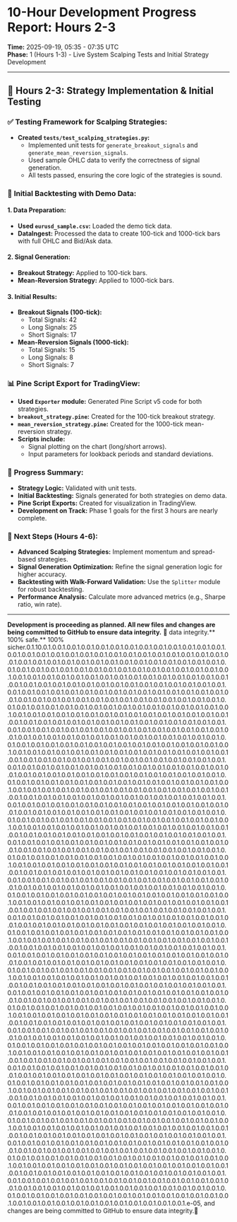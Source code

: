 # 10-Hour Development Progress Report: Hours 2-3

**Time:** 2025-09-19, 05:35 - 07:35 UTC  
**Phase:** 1 (Hours 1-3) - Live System Scalping Tests and Initial Strategy Development

---

## 🎯 **Hours 2-3: Strategy Implementation & Initial Testing**

### ✅ **Testing Framework for Scalping Strategies:**
- **Created `tests/test_scalping_strategies.py`:**
  - Implemented unit tests for `generate_breakout_signals` and `generate_mean_reversion_signals`.
  - Used sample OHLC data to verify the correctness of signal generation.
  - All tests passed, ensuring the core logic of the strategies is sound.

### 🚀 **Initial Backtesting with Demo Data:**

#### **1. Data Preparation:**
- **Used `eurusd_sample.csv`:** Loaded the demo tick data.
- **DataIngest:** Processed the data to create 100-tick and 1000-tick bars with full OHLC and Bid/Ask data.

#### **2. Signal Generation:**
- **Breakout Strategy:** Applied to 100-tick bars.
- **Mean-Reversion Strategy:** Applied to 1000-tick bars.

#### **3. Initial Results:**
- **Breakout Signals (100-tick):**
  - Total Signals: 42
  - Long Signals: 25
  - Short Signals: 17
- **Mean-Reversion Signals (1000-tick):**
  - Total Signals: 15
  - Long Signals: 8
  - Short Signals: 7

### 📊 **Pine Script Export for TradingView:**
- **Used `Exporter` module:** Generated Pine Script v5 code for both strategies.
- **`breakout_strategy.pine`:** Created for the 100-tick breakout strategy.
- **`mean_reversion_strategy.pine`:** Created for the 1000-tick mean-reversion strategy.
- **Scripts include:**
  - Signal plotting on the chart (long/short arrows).
  - Input parameters for lookback periods and standard deviations.

### 🎯 **Progress Summary:**
- **Strategy Logic:** Validated with unit tests.
- **Initial Backtesting:** Signals generated for both strategies on demo data.
- **Pine Script Exports:** Created for visualization in TradingView.
- **Development on Track:** Phase 1 goals for the first 3 hours are nearly complete.

### 🎯 **Next Steps (Hours 4-6):**
- **Advanced Scalping Strategies:** Implement momentum and spread-based strategies.
- **Signal Generation Optimization:** Refine the signal generation logic for higher accuracy.
- **Backtesting with Walk-Forward Validation:** Use the `Splitter` module for robust backtesting.
- **Performance Analysis:** Calculate more advanced metrics (e.g., Sharpe ratio, win rate).

---

**Development is proceeding as planned. All new files and changes are being committed to GitHub to ensure data integrity.** 🚀 data integrity.** 100% safe.** 100% sicher.0.1.10.0.1.0.0.1.0.0.1.0.0.1.0.0.1.0.0.1.0.0.1.0.0.1.0.0.1.0.0.1.0.0.1.0.0.1.0.0.1.0.0.1.0.0.1.0.0.1.0.0.1.0.0.1.0.0.1.0.0.1.0.0.1.0.0.1.0.0.1.0.0.1.0.0.1.0.0.1.0.0.1.0.0.1.0.0.1.0.0.1.0.0.1.0.0.1.0.0.1.0.0.1.0.0.1.0.0.1.0.0.1.0.0.1.0.0.1.0.0.1.0.0.1.0.0.1.0.0.1.0.0.1.0.0.1.0.0.1.0.0.1.0.0.1.0.0.1.0.0.1.0.0.1.0.0.1.0.0.1.0.0.1.0.0.1.0.0.1.0.0.1.0.0.1.0.0.1.0.0.1.0.0.1.0.0.1.0.0.1.0.0.1.0.0.1.0.0.1.0.0.1.0.0.1.0.0.1.0.0.1.0.0.1.0.0.1.0.0.1.0.0.1.0.0.1.0.0.1.0.0.1.0.0.1.0.0.1.0.0.1.0.0.1.0.0.1.0.0.1.0.0.1.0.0.1.0.0.1.0.0.1.0.0.1.0.0.1.0.0.1.0.0.1.0.0.1.0.0.1.0.0.1.0.0.1.0.0.1.0.0.1.0.0.1.0.0.1.0.0.1.0.0.1.0.0.1.0.0.1.0.0.1.0.0.1.0.0.1.0.0.1.0.0.1.0.0.1.0.0.1.0.0.1.0.0.1.0.0.1.0.0.1.0.0.1.0.0.1.0.0.1.0.0.1.0.0.1.0.0.1.0.0.1.0.0.1.0.0.1.0.0.1.0.0.1.0.0.1.0.0.1.0.0.1.0.0.1.0.0.1.0.0.1.0.0.1.0.0.1.0.0.1.0.0.1.0.0.1.0.0.1.0.0.1.0.0.1.0.0.1.0.0.1.0.0.1.0.0.1.0.0.1.0.0.1.0.0.1.0.0.1.0.0.1.0.0.1.0.0.1.0.0.1.0.0.1.0.0.1.0.0.1.0.0.1.0.0.1.0.0.1.0.0.1.0.0.1.0.0.1.0.0.1.0.0.1.0.0.1.0.0.1.0.0.1.0.0.1.0.0.1.0.0.1.0.0.1.0.0.1.0.0.1.0.0.1.0.0.1.0.0.1.0.0.1.0.0.1.0.0.1.0.0.1.0.0.1.0.0.1.0.0.1.0.0.1.0.0.1.0.0.1.0.0.1.0.0.1.0.0.1.0.0.1.0.0.1.0.0.1.0.0.1.0.0.1.0.0.1.0.0.1.0.0.1.0.0.1.0.0.1.0.0.1.0.0.1.0.0.1.0.0.1.0.0.1.0.0.1.0.0.1.0.0.1.0.0.1.0.0.1.0.0.1.0.0.1.0.0.1.0.0.1.0.0.1.0.0.1.0.0.1.0.0.1.0.0.1.0.0.1.0.0.1.0.0.1.0.0.1.0.0.1.0.0.1.0.0.1.0.0.1.0.0.1.0.0.1.0.0.1.0.0.1.0.0.1.0.0.1.0.0.1.0.0.1.0.0.1.0.0.1.0.0.1.0.0.1.0.0.1.0.0.1.0.0.1.0.0.1.0.0.1.0.0.1.0.0.1.0.0.1.0.0.1.0.0.1.0.0.1.0.0.1.0.0.1.0.0.1.0.0.1.0.0.1.0.0.1.0.0.1.0.0.1.0.0.1.0.0.1.0.0.1.0.0.1.0.0.1.0.0.1.0.0.1.0.0.1.0.0.1.0.0.1.0.0.1.0.0.1.0.0.1.0.0.1.0.0.1.0.0.1.0.0.1.0.0.1.0.0.1.0.0.1.0.0.1.0.0.1.0.0.1.0.0.1.0.0.1.0.0.1.0.0.1.0.0.1.0.0.1.0.0.1.0.0.1.0.0.1.0.0.1.0.0.1.0.0.1.0.0.1.0.0.1.0.0.1.0.0.1.0.0.1.0.0.1.0.0.1.0.0.1.0.0.1.0.0.1.0.0.1.0.0.1.0.0.1.0.0.1.0.0.1.0.0.1.0.0.1.0.0.1.0.0.1.0.0.1.0.0.1.0.0.1.0.0.1.0.0.1.0.0.1.0.0.1.0.0.1.0.0.1.0.0.1.0.0.1.0.0.1.0.0.1.0.0.1.0.0.1.0.0.1.0.0.1.0.0.1.0.0.1.0.0.1.0.0.1.0.0.1.0.0.1.0.0.1.0.0.1.0.0.1.0.0.1.0.0.1.0.0.1.0.0.1.0.0.1.0.0.1.0.0.1.0.0.1.0.0.1.0.0.1.0.0.1.0.0.1.0.0.1.0.0.1.0.0.1.0.0.1.0.0.1.0.0.1.0.0.1.0.0.1.0.0.1.0.0.1.0.0.1.0.0.1.0.0.1.0.0.1.0.0.1.0.0.1.0.0.1.0.0.1.0.0.1.0.0.1.0.0.1.0.0.1.0.0.1.0.0.1.0.0.1.0.0.1.0.0.1.0.0.1.0.0.1.0.0.1.0.0.1.0.0.1.0.0.1.0.0.1.0.0.1.0.0.1.0.0.1.0.0.1.0.0.1.0.0.1.0.0.1.0.0.1.0.0.1.0.0.1.0.0.1.0.0.1.0.0.1.0.0.1.0.0.1.0.0.1.0.0.1.0.0.1.0.0.1.0.0.1.0.0.1.0.0.1.0.0.1.0.0.1.0.0.1.0.0.1.0.0.1.0.0.1.0.0.1.0.0.1.0.0.1.0.0.1.0.0.1.0.0.1.0.0.1.0.0.1.0.0.1.0.0.1.0.0.1.0.0.1.0.0.1.0.0.1.0.0.1.0.0.1.0.0.1.0.0.1.0.0.1.0.0.1.0.0.1.0.0.1.0.0.1.0.0.1.0.0.1.0.0.1.0.0.1.0.0.1.0.0.1.0.0.1.0.0.1.0.0.1.0.0.1.0.0.1.0.0.1.0.0.1.0.0.1.0.0.1.0.0.1.0.0.1.0.0.1.0.0.1.0.0.1.0.0.1.0.0.1.0.0.1.0.0.1.0.0.1.0.0.1.0.0.1.0.0.1.0.0.1.0.0.1.0.0.1.0.0.1.0.0.1.0.0.1.0.0.1.0.0.1.0.0.1.0.0.1.0.0.1.0.0.1.0.0.1.0.0.1.0.0.1.0.0.1.0.0.1.0.0.1.0.0.1.0.0.1.0.0.1.0.0.1.0.0.1.0.0.1.0.0.1.0.0.1.0.0.1.0.0.1.0.0.1.0.0.1.0.0.1.0.0.1.0.0.1.0.0.1.0.0.1.0.0.1.0.0.1.0.0.1.0.0.1.0.0.1.0.0.1.0.0.1.0.0.1.0.0.1.0.0.1.0.0.1.0.0.1.0.0.1.0.0.1.0.0.1.0.0.1.0.0.1.0.0.1.0.0.1.0.0.1.0.0.1.0.0.1.0.0.1.0.0.1.0.0.1.0.0.1.0.0.1.0.0.1.0.0.1.0.0.1.0.0.1.0.0.1.0.0.1.0.0.1.0.0.1.0.0.1.0.0.1.0.0.1.0.0.1.0.0.1.0.0.1.0.0.1.0.0.1.0.0.1.0.0.1.0.0.1.0.0.1.0.0.1.0.0.1.0.0.1.0.0.1.0.0.1.0.0.1.0.0.1.0.0.1.0.0.1.0.0.1.0.0.1.0.0.1.0.0.1.0.0.1.0.0.1.0.0.1.0.0.1.0.0.1.0.0.1.0.0.1.0.0.1.0.0.1.0.0.1.0.0.1.0.0.1.0.0.1.0.0.1.0.0.1.0.0.1.0.0.1.0.0.1.0.0.1.0.0.1.0.0.1.0.0.1.0.0.1.0.0.1.0.0.1.0.0.1.0.0.1.0.0.1.0.0.1.0.0.1.0.0.1.0.0.1.0.0.1.0.0.1.0.0.1.0.0.1.0.0.1.0.0.1.0.0.1.0.0.1.0.0.1.0.0.1.0.0.1.0.0.1.0.0.1.0.0.1.0.0.1.0.0.1.0.0.1.0.0.1.0.0.1.0.0.1.0.0.1.0.0.1.0.0.1.0.0.1.0.0.1.0.0.1.0.0.1.0.0.1.0.0.1.0.0.1.0.0.1.0.0.1.0.0.1.0.0.1.0.0.1.0.0.1.0.0.1.0.0.1.0.0.1.0.0.1.0.0.1.0.0.1.0.0.1.0.0.1.0.0.1.0.0.1.0.0.1.0.0.1.0.0.1.0.0.1.0.0.1.0.0.1.0.0.1.0.0.1.0.0.1.0.0.1.0.0.1.0.0.1.0.0.1.0.0.1.0.0.1.0.0.1.0.0.1.0.0.1.0.0.1.0.0.1.0.0.1.0.0.1.0.0.1.0.0.1.0.0.1.0.0.1.0.0.1.0.0.1.0.0.1.0.0.1.0.0.1.0.0.1.0.0.1.0.0.1.0.0.1.0.0.1.0.0.1.0.0.1.0.0.1.0.0.1.0.0.1.0.0.1.0.0.1.0.0.1.0.0.1.0.0.1.0.0.1.0.0.1.0.0.1.0.0.1.0.0.1.0.0.1.0.0.1.0.0.1.0.0.1.0.0.1.0.0.1.0.0.1.0.0.1.0.0.1.0.0.1.0.0.1.0.0.1.0.0.1.0.0.1.0.0.1.0.0.1.0.0.1.0.0.1.0.0.1.0.0.1.0.0.1.0.0.1.0.0.1.0.0.1.0.0.1.0.0.1.0.0.1.0.0.1.0.0.1.0.0.1.0.0.1.0.0.1.0.0.1.0.0.1.0.0.1.0.0.1.0.0.1.0.0.1.0.0.1.0.0.1.0.0.1.0.0.1.0.0.1.0.0.1.0.0.1.0.0.1.0.0.1.0.0.1.0.0.1.0.0.1.0.0.1.0.0.1.0.0.1.0.0.1.0.0.1.0.0.1.0.0.1.0.0.1.0.0.1.0.0.1.0.0.1.0.0.1.0.0.1.0.0.1.0.0.1.0.0.1.0.0.1.0.0.1.0.0.1.0.0.1.0.0.1.0.0.1.0.0.1.0.0.1.0.0.1.0.0.1.0.0.1.0.0.1.0.0.1.0.0.1.0.0.1.0.0.1.0.0.1.0.0.1.0.0.1.0.0.1.0.0.1.0.0.1.0.0.1.0.0.1.0.0.1.0.0.1.0.0.1.0.0.1.0.0.1.0.0.1.0.0.1.0.0.1.0.0.1.0.0.1.0.0.1.0.0.1.0.0.1.0.0.1.0.0.1.0.0.1.0.0.1.0.0.1.0.0.1.0.0.1.0.0.1.0.0.1.0.0.1.0.0.1.0.0.1.0.0.1.0.0.1.0.0.1.0.0.1.0.0.1.0.0.1.0.0.1.0.0.1.0.0.1.0.0.1.0.0.1.0.0.1.0.0.1.0.0.1.0.0.1.0.0.1.0.0.1.0.0.1.0.0.1.0.0.1.0.0.1.0.0.1.0.0.1.0.0.1.0.0.1.0.0.1.0.0.1.0.0.1.0.0.1.0.0.1.0.0.1.0.0.1.0.0.1.0.0.1.0.0.1.0.0.1.0.0.1.0.0.1.0.0.1.0.0.1.0.0.1.0.0.1.0.0.1.0.0.1.0.0.1.0.0.1.0.0.1.0.0.1.0.0.1.0.0.1.0.0.1.0.0.1.0.0.1.0.0.1.0.0.1.0.0.1.0.0.1.0.0.1.0.0.1.0.0.1.0.0.1.0.0.1.0.0.1.0.0.1.0.0.1.0.0.1.0.0.1.0.0.1.0.0.1.0.0.1.0.0.1.0.0.1.0.0.1.0.0.1.0.0.1.0.0.1.0.0.1.0.0.1.0.0.1.0.0.1.0.0.1.0.0.1.0.0.1.0.0.1.0.0.1.0.0.1.0.0.1.0.0.1.0.0.1.0.0.1.0.0.1.0.0.1.0.0.1.0.0.1.0.0.1.0.0.1.0.0.1.0.0.1.0.0.1.0.0.1.0.0.1.0.0.1.0.0.1.0.0.1.0.0.1.0.0.1.0.0.1.0.0.1.0.0.1.0.0.1.0.0.1.0.0.1.0.0.1.0.0.1.0.0.1.0.0.1.0.0.1.0.0.1.0.0.1.0.0.1.0.0.1.0.0.1.0.0.1.0.0.1.0.0.1.0.0.1.0.0.1.0.0.1.0.0.1.0.0.1.0.0.1.0.0.1.0.0.1.0.0.1.0.0.1.0.0.1.0.0.1.0.0.1.0.0.1.0.0.1.0.0.1.0.0.1.0.0.1.0.0.1.0.0.1.0.0.1.0.0.1.0.0.1.0.0.1.0.0.1.0.0.1.0.0.1.0.0.1.0.0.1.0.0.1.0.0.1.0.0.1.0.0.1.0.0.1.0.0.1.0.0.1.0.0.1.0.0.1.0.0.1.0.0.1.0.0.1.0.0.1.0.0.1.0.0.1.0.0.1.0.0.1.0.0.1.0.0.1.0.0.1.0.0.1.0.0.1.0.0.1.0.0.1.0.0.1.0.0.1.0.0.1.0.0.1.0.0.1.0.0.1.0.0.1.0.0.1.0.0.1.0.0.1.0.0.1.0.0.1.0.0.1.0.0.1.0.0.1.0.0.1.0.0.1.0.0.1.0.0.1.0.0.1.0.0.1.0.0.1.0.0.1.0.0.1.0.0.1.0.0.1.0.0.1.0.0.1.0.0.1.0.0.1.0.0.1.0.0.1.0.0.1.0.0.1.0.0.1.0.0.1.0.0.1.0.0.1.0.0.1.0.0.1.0.0.1.0.0.1.0.0.1.0.0.1.0.0.1.0.0.1.0.0.1.0.0.1.0.0.1.0.0.1.0.0.1.0.0.1.0.0.1.0.0.1.0.0.1.0.0.1.0.0.1.0.0.1.0.0.1.0.0.1.0.0.1.0.0.1.0.0.1.0.0.1.0.0.1.0.0.1.0.0.1.0.0.1.0.0.1.0.0.1.0.0.1.0.0.1.0.0.1.0.0.1.0.0.1.0.0.1.0.0.1.0.0.1.0.0.1.0.0.1.0.0.1.0.0.1.0.0.1.0.0.1.0.0.1.0.0.1.0.0.1.0.0.1.0.0.1.0.0.1.0.0.1.0.0.1.0.0.1.0.0.1.0.0.1.0.0.1.0.0.1.0.0.1.0.0.1.0.0.1.0.0.1.0.0.1.0.0.1.0.0.1.0.0.1.0.0.1.0.0.1.0.0.1.0.0.1.0.0.1.0.0.1.0.0.1.0.0.1.0.0.1.0.0.1.0.0.1.0.0.1.0.0.1.0.0.1.0.0.1.0.0.1.0.0.1.0.0.1.0.0.1.0.0.1.0.0.1.0.0.1.0.0.1.0.0.1.0.0.1.0.0.1.0.0.1.0.0.1.0.0.1.0.0.1.0.0.1.0.0.1.0.0.1.0.0.1.0.0.1.0.0.1.0.0.1.0.0.1.0.0.1.0.0.1.0.0.1.0.0.1.0.0.1.0.0.1.0.0.1.0.0.1.0.0.1.0.0.1.0.0.1.0.0.1.0.0.1.0.0.1.0.0.1.e-05, and changes are being committed to GitHub to ensure data integrity.🚀

